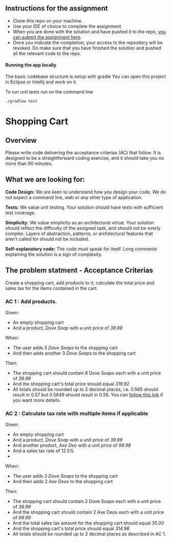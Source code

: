  ## Instructions for the assignment
* Clone this repo on your machine.
* Use your IDE of choice to complete the assignment.
* When you are done with the solution and have pushed it to the repo, [you can submit the assignment here](https://app.snapcode.review/submission_links/9b193298-71c0-4c18-830b-56bb5a71127a).
* Once you indicate the completion, your access to the repository will be revoked. Do make sure that you have finished the solution and pushed all the relevant code to the repo.

#### Running the app locally
The basic codebase structure is setup with gradle
You can open this project in Eclipse or Intellij and work on it.

To run unit tests run on the command line

```shell
./gradlew test
```

# Shopping Cart
## Overview
Please write code delivering the acceptance criterias (AC) that follow. 
It is designed to be a straightforward coding exercise, and it should take you no more than 90 minutes.
## What we are looking for:

**Code Design:** We are keen to understand how you design your code. We do not expect a command line, web or any other type of application.

**Tests:** We value unit testing. Your solution should have tests with sufficient test coverage. 

**Simplicity:** We value simplicity as an architectural virtue. Your solution should reflect the difficulty of the assigned task, and should not be overly complex. Layers of abstraction, patterns, or architectural features that aren't called for should not be included.

**Self-explanatory code:** The code must speak for itself. Long comments explaining the solution is a sign of complexity. 

## The problem statment - Acceptance Criterias
Create a shopping cart, add products to it, calculate the total price and sales tax for the items contained in the cart. 

### AC 1 : Add products.
Given:
*	An empty shopping cart
*	And a product, _Dove Soap_ with a unit price of _39.99_

When:
*	The user adds 5 _Dove Soaps_ to the shopping cart
*	And then adds another 3 _Dove Soaps_ to the shopping cart

Then:
*	The shopping cart should contain 8 Dove Soaps each with a unit price of _39.99_
*	And the shopping cart's total price should equal _319.92_
* All totals should be rounded up to 2 decimal places, i.e. 0.565 should result in 0.57 but 0.5649 should result in 0.56. You can [follow this link](http://www.clivemaxfield.com/diycalculator/sp-round.shtml#A3) if you want more details.

### AC 2 : Calculate tax rate with multiple items if applicable
Given:
*	An empty shopping cart
*	And a product, _Dove Soap_ with a unit price of _39.99_
*	And another product, _Axe Deo_ with a unit price of _99.99_
* And a sales tax rate of 12.5%
* 
When:
*	The user adds 2 _Dove Soaps_ to the shopping cart
*	And then adds 2 _Axe Deos_ to the shopping cart

Then:
*	The shopping cart should contain 2 Dove Soaps each with a unit price of _39.99_
*	And the shopping cart should contain 2 Axe Deos each with a unit price of _99.99_
* And the total sales tax amount for the shopping cart should equal _35.00_
*	And the shopping cart's total price should equal _314.96_
*	All totals should be rounded up to 2 decimal places as described in AC 1. 
